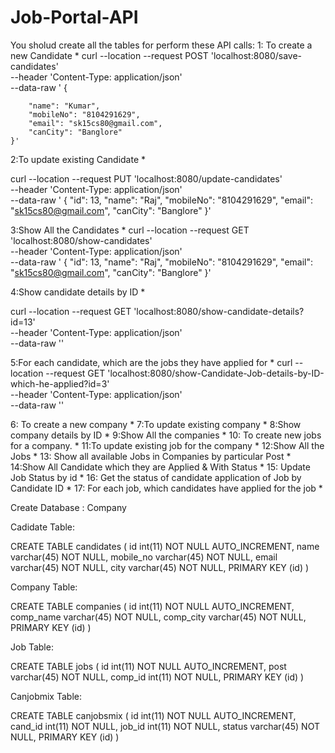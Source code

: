 # Job-Portal-API


You sholud create all the tables for perform these API calls:
1: To create a new Candidate * 
curl --location --request POST 'localhost:8080/save-candidates' \
--header 'Content-Type: application/json' \
--data-raw ' {

        "name": "Kumar",
        "mobileNo": "8104291629",
        "email": "sk15cs80@gmail.com",
        "canCity": "Banglore"
    }'
    

2:To update existing Candidate *

curl --location --request PUT 'localhost:8080/update-candidates' \
--header 'Content-Type: application/json' \
--data-raw ' {
        "id": 13,
        "name": "Raj",
        "mobileNo": "8104291629",
        "email": "sk15cs80@gmail.com",
        "canCity": "Banglore"
    }'
    
    

3:Show All the Candidates *
curl --location --request GET 'localhost:8080/show-candidates' \
--header 'Content-Type: application/json' \
--data-raw ' {
        "id": 13,
        "name": "Raj",
        "mobileNo": "8104291629",
        "email": "sk15cs80@gmail.com",
        "canCity": "Banglore"
    }'
    



4:Show candidate details by ID *

curl --location --request GET 'localhost:8080/show-candidate-details?id=13' \
--header 'Content-Type: application/json' \
--data-raw ''




5:For each candidate, which are the jobs they have applied for * 
curl --location --request GET 'localhost:8080/show-Candidate-Job-details-by-ID-which-he-applied?id=3' \
--header 'Content-Type: application/json' \
--data-raw ''



6: To create a new company *
7:To update existing company *
8:Show company details by ID *
9:Show All the companies * 10: 
To create new jobs for a company. *
11:To update existing job for the company *
12:Show All the Jobs * 
13: Show all available Jobs in Companies by particular Post * 
14:Show All Candidate which they are Applied & With Status *
15: Update Job Status by id * 
16: Get the status of candidate application of Job by Candidate ID *
17: For each job, which candidates have applied for the job *

Create Database : Company

Cadidate Table:

CREATE TABLE candidates ( id int(11) NOT NULL AUTO_INCREMENT, name varchar(45) NOT NULL, mobile_no varchar(45) NOT NULL, email varchar(45) NOT NULL, city varchar(45) NOT NULL, PRIMARY KEY (id) )

Company Table:

CREATE TABLE companies ( id int(11) NOT NULL AUTO_INCREMENT, comp_name varchar(45) NOT NULL, comp_city varchar(45) NOT NULL, PRIMARY KEY (id) )

Job Table:

CREATE TABLE jobs ( id int(11) NOT NULL AUTO_INCREMENT, post varchar(45) NOT NULL, comp_id int(11) NOT NULL, PRIMARY KEY (id) )

Canjobmix Table:

CREATE TABLE canjobsmix ( id int(11) NOT NULL AUTO_INCREMENT, cand_id int(11) NOT NULL, job_id int(11) NOT NULL, status varchar(45) NOT NULL, PRIMARY KEY (id) )

